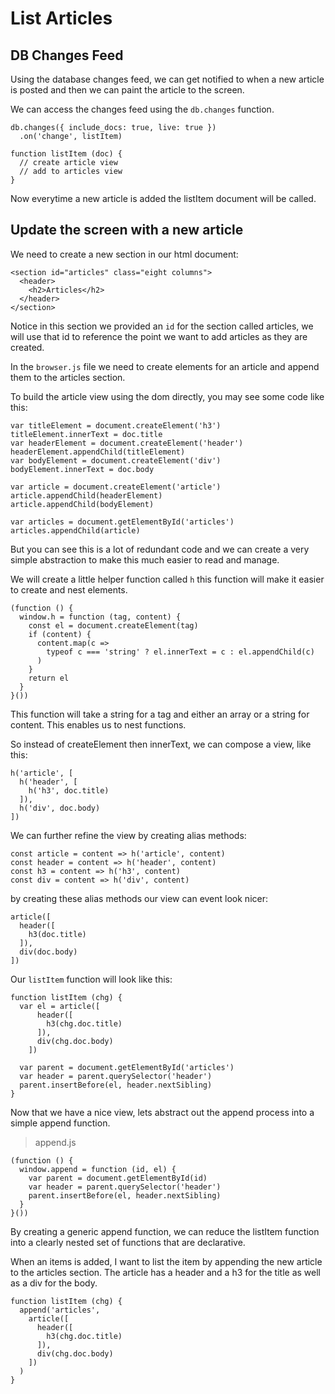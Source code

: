 # List Articles

## DB Changes Feed

Using the database changes feed, we can get notified to when a new article is
posted and then we can paint the article to the screen.

We can access the changes feed using the `db.changes` function.

```
db.changes({ include_docs: true, live: true })
  .on('change', listItem)

function listItem (doc) {
  // create article view
  // add to articles view
}
```

Now everytime a new article is added the listItem document will be called.

## Update the screen with a new article

We need to create a new section in our html document:

```
<section id="articles" class="eight columns">
  <header>
    <h2>Articles</h2>
  </header>
</section>
```

Notice in this section we provided an `id` for the section called articles, we
will use that id to reference the point we want to add articles as they are created.

In the `browser.js` file we need to create elements for an article and append them
to the articles section.

To build the article view using the dom directly, you may see some code like this:

```
var titleElement = document.createElement('h3')
titleElement.innerText = doc.title
var headerElement = document.createElement('header')
headerElement.appendChild(titleElement)
var bodyElement = document.createElement('div')
bodyElement.innerText = doc.body

var article = document.createElement('article')
article.appendChild(headerElement)
article.appendChild(bodyElement)

var articles = document.getElementById('articles')
articles.appendChild(article)
```

But you can see this is a lot of redundant code and we can create a very simple
abstraction to make this much easier to read and manage.

We will create a little helper function called `h` this function will make it easier
to create and nest elements.

```
(function () {
  window.h = function (tag, content) {
    const el = document.createElement(tag)
    if (content) {
      content.map(c =>
        typeof c === 'string' ? el.innerText = c : el.appendChild(c)
      )
    }
    return el
  }
}())
```

This function will take a string for a tag and either an array or a string for
content. This enables us to nest functions.

So instead of createElement then innerText, we can compose a view, like this:

```
h('article', [
  h('header', [
    h('h3', doc.title)
  ]),
  h('div', doc.body)
])
```

We can further refine the view by creating alias methods:

```
const article = content => h('article', content)
const header = content => h('header', content)
const h3 = content => h('h3', content)
const div = content => h('div', content)
```

by creating these alias methods our view can event look nicer:

```
article([
  header([
    h3(doc.title)
  ]),
  div(doc.body)
])
```



Our `listItem` function will look like this:

```
function listItem (chg) {
  var el = article([
      header([
        h3(chg.doc.title)
      ]),
      div(chg.doc.body)
    ])

  var parent = document.getElementById('articles')
  var header = parent.querySelector('header')
  parent.insertBefore(el, header.nextSibling)
}
```

Now that we have a nice view, lets abstract out the append process into a simple
append function.

> append.js

```
(function () {
  window.append = function (id, el) {
    var parent = document.getElementById(id)
    var header = parent.querySelector('header')
    parent.insertBefore(el, header.nextSibling)
  }
}())
```

By creating a generic append function, we can reduce the listItem function into
a clearly nested set of functions that are declarative.

When an items is added, I want to list the item by appending the new article to
the articles section. The article has a header and a h3 for the title as well as
a div for the body.


```
function listItem (chg) {
  append('articles',
    article([
      header([
        h3(chg.doc.title)
      ]),
      div(chg.doc.body)
    ])
  )
}
```
